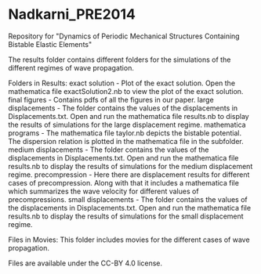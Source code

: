 Nadkarni_PRE2014
================

Repository for "Dynamics of Periodic Mechanical Structures Containing Bistable Elastic Elements"

The results folder contains different folders for the simulations of the different regimes of wave propagation.

Folders in Results:
exact solution - Plot of the exact solution. Open the mathematica file exactSolution2.nb to view the plot of the exact solution. final figures - Contains pdfs of all the figures in our paper. 
large displacements - The folder contains the values of the displacements in Displacements.txt. Open and run the mathematica file results.nb to display the results of simulations for the large displacement regime.
mathematica programs - The mathematica file taylor.nb depicts the bistable potential. The dispersion relation is plotted in the mathematica file in the subfolder.
medium displacements - The folder contains the values of the displacements in Displacements.txt. Open and run the mathematica file results.nb to display the results of simulations for the medium displacement regime.
precompression - Here there are displacement results for different cases of precompression. Along with that it includes a mathematica file which summarizes the wave velocity for different values of precompressions. 
small displacements - The folder contains the values of the displacements in Displacements.txt. Open and run the mathematica file results.nb to display the results of simulations for the small displacement regime.

Files in Movies:
This folder includes movies for the different cases of wave propagation.

Files are available under the CC-BY 4.0 license.
